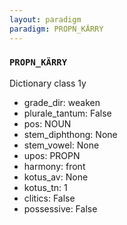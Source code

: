 ```yaml
---
layout: paradigm
paradigm: PROPN_KÄRRY
---
```

### ` PROPN_KÄRRY `

Dictionary class 1y
* grade_dir: weaken
* plurale_tantum: False
* pos: NOUN
* stem_diphthong: None
* stem_vowel: None
* upos: PROPN
* harmony: front
* kotus_av: None
* kotus_tn: 1
* clitics: False
* possessive: False
